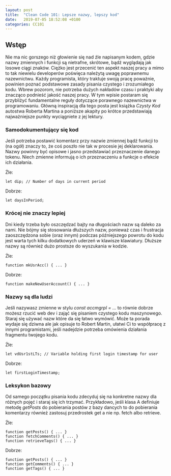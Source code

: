 ```yaml
---
layout: post
title:  "Clean Code 101: Lepsze nazwy, lepszy kod"
date:   2019-07-05 18:52:08 +0100
categories: CC101
---
```

## Wstęp
Nie ma nic gorszego niż głowienie się nad źle napisanym kodem, gdzie nazwy zmiennych i funkcji są nietrafne, skrótowe, bądź wyglądają jak losowe ciągi znaków. Ciężko jest przecenić ten aspekt naszej pracy a mimo to tak niewielu developerów poświęca należytą uwagę poprawnemu nazewnictwu. Każdy programista, który traktuje swoją pracę poważnie, powinien poznać podstawowe zasady pisania czystego i zrozumiałego kodu. Wbrew pozorom, nie potrzeba dużych nakładów czasu i praktyki aby znacząco podnieść jakość naszej pracy. W tym wpisie postaram się przybliżyć fundamentalne reguły dotyczące porawnego nazewnictwa w programowaniu. Główną inspiracją dla tego posta jest książka *Czysty Kod* autostwa Roberta Martina a poniższe akapity po krótce przedstawiają najważniejsze punkty wyciągniete z jej lektury.

### Samodokumentujący się kod
Jeśli potrzeba postawić komentarz przy nazwie zmiennej bądź funkcji to (na ogół) znaczy to, że coś poszło nie tak w procesie jej deklarowania. Nazwy powinny być opisowe i jasno przedstawiać przeznaczenie danego tokenu. Niech zmienne informują o ich przeznaczeniu a funkcje o efekcie ich działania.

Źle:
```
let dip; // Number of days in current period
```
Dobrze:
```
let daysInPeriod;
```

### Krócej nie znaczy lepiej
Dni kiedy trzeba było oszczędzać bajty na długościach nazw są daleko za nami. Nie bójmy się stosowania dłuższych nazw, ponieważ czas i frustracja zaoszczędzona sobie (oraz innym) podczas późniejszego powrotu do kodu jest warta tych kilku dodatkowych uderzeń w klawisze klawiatury. Dłuższe nazwy są również dużo prostsze do wyszukania w kodzie.

Źle:
```
function mkUsrAcc() { ... }
```
Dobrze:
```
function makeNewUserAccount() { ... }
```

### Nazwy są dla ludzi
Jeśli nazywasz zmienne w stylu *const accmgrpl = ...* to równie dobrze możesz rzucić web dev i zająć się pisaniem czystego kodu maszynowego. Staraj się używać nazw które da się łatwo wymówić. Może ta porada wydaje się dziwna ale jak opisuje to Robert Martin, ułatwi Ci to współpracę z innymi programistami, jeśli nadejdzie potrzeba omówienia działania fragmentu twojego kodu.

Źle:
```
let vdUsr1stLTs; // Variable holding first login timestamp for user
```
Dobrze:
```
let firstLoginTimestamp;
```

### Leksykon bazowy
Od samego początku pisania kodu zdecyduj się na konkretne nazwy dla różnych pojęć i staraj się ich trzymać. Przykładowo, jeśli klasa A definiuje metodę *getPosts* do pobierania postów z bazy dancych to do pobierania komentarzy również zastosuj przedrostek get a nie np. fetch albo retrieve.

Źle:
```
function getPosts() { ... }
function fetchComments() { ... }
function retrieveTags() { ... }
```
Dobrze:
```
function getPosts() { ... }
function getComments() { ... }
function getTags() { ... }
```
